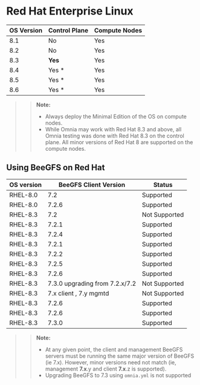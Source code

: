 # Red Hat Enterprise Linux

| OS Version     	| Control Plane 	    | Compute Nodes 	|
|----------------	|--------------------	|---------------	|
| 8.1            	| No                 	| Yes           	|
| 8.2            	| No                 	| Yes           	|
| 8.3               | __Yes__               | Yes           	|
| 8.4            	| Yes *                 | Yes           	|
| 8.5            	| Yes *                	| Yes           	|
| 8.6               | Yes *                 | Yes           	|

>> __Note:__ 
>> * Always deploy the Minimal Edition of the OS on compute nodes.
>> *  While Omnia may work with Red Hat 8.3 and above, all Omnia testing was done with Red Hat 8.3 on the control plane. All minor versions of Red Hat 8 are supported on the compute nodes.

## Using BeeGFS on Red Hat
| OS version   	| BeeGFS Client Version        	| Status        	|
|-----------	|----------------------------	|---------------	|
| RHEL-8.0  	| 7.2                        	| Supported     	|
| RHEL-8.0  	| 7.2.6                      	| Supported     	|
| RHEL-8.3  	| 7.2                        	| Not Supported 	|
| RHEL-8.3  	| 7.2.1                      	| Supported     	|
| RHEL-8.3  	| 7.2.4                      	| Supported     	|
| RHEL-8.3  	| 7.2.1                      	| Supported     	|
| RHEL-8.3  	| 7.2.2                      	| Supported     	|
| RHEL-8.3  	| 7.2.5                      	| Supported     	|
| RHEL-8.3  	| 7.2.6                      	| Supported     	|
| RHEL-8.3  	| 7.3.0 upgrading from 7.2.x/7.2 | Not Supported 	|
| RHEL-8.3  	| 7.x client , 7.y mgmtd   	    | Not Supported 	|
| RHEL-8.3  	| 7.2.6                      	| Supported     	|
| RHEL-8.3  	| 7.2.6                      	| Supported     	|
| RHEL-8.3  	| 7.3.0                      	| Supported     	|

>> __Note:__
>> * At any given point, the client and management BeeGFS servers must be running the same major version of BeeGFS (ie 7.x). However, minor versions need not match (ie, management **7.x**.y and client **7.x**.z is supported).
>> * Upgrading BeeGFS to 7.3 using `omnia.yml` is not supported